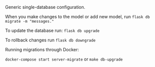 Generic single-database configuration.

When you make changes to the model or add new model, run ```flask db migrate -m "messages."```

To update the database run: ```flask db upgrade```

To rollback changes run ```flask db downgrade```

Running migrations through Docker:

```docker-compose start server-migrate``` or ```make db-upgrade```
